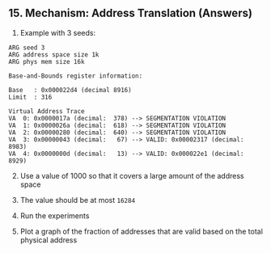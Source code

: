 ## 15. Mechanism: Address Translation (Answers)

1. Example with 3 seeds:
```
ARG seed 3
ARG address space size 1k
ARG phys mem size 16k

Base-and-Bounds register information:

Base   : 0x000022d4 (decimal 8916)
Limit  : 316

Virtual Address Trace
VA  0: 0x0000017a (decimal:  378) --> SEGMENTATION VIOLATION
VA  1: 0x0000026a (decimal:  618) --> SEGMENTATION VIOLATION
VA  2: 0x00000280 (decimal:  640) --> SEGMENTATION VIOLATION
VA  3: 0x00000043 (decimal:   67) --> VALID: 0x00002317 (decimal: 8983)
VA  4: 0x0000000d (decimal:   13) --> VALID: 0x000022e1 (decimal: 8929)
```

2. Use a value of 1000 so that it covers a large amount of the address space

3. The value should be at most `16284`

4. Run the experiments

5. Plot a graph of the fraction of addresses that are valid based on the total physical address

